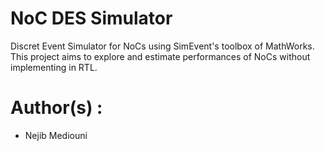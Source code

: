 # NoC DES Simulator

Discret Event Simulator for NoCs using SimEvent's toolbox of MathWorks. This project aims to explore and estimate performances of NoCs without implementing in RTL.
# Author(s) :
 - Nejib Mediouni
 
